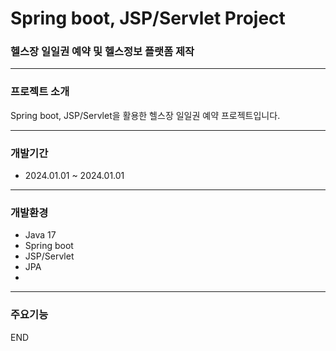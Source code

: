 # Spring boot, JSP/Servlet Project

### 헬스장 일일권 예약 및 헬스정보 플랫폼 제작

---

### 프로젝트 소개

Spring boot, JSP/Servlet을 활용한 헬스장 일일권 예약 프로젝트입니다.

---

### 개발기간

* 2024.01.01 ~ 2024.01.01

---

### 개발환경

* Java 17
* Spring boot
* JSP/Servlet
* JPA
* 

---

### 주요기능


END
